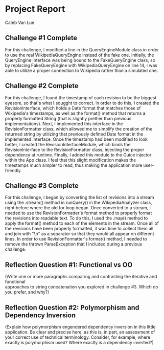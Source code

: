 # Project Report

Caleb Van Lue

## Challenge #1 Complete

For this challenge, I modified a line in the QueryEngineModule class 
in order to use the real WikipediaQueryEngine instead of the fake one.
Initially, the QueryEngine interface was being bound to the FakeQueryEngine
class, so by replacing FakeQueryEngine with WikipediaQueryEngine on line 14, 
I was able to utilize a proper connection to Wikipedia rather than a 
simulated one.


## Challenge #2 Complete

For this challenge, I found the timestamp of each revision to be the
biggest eyesore, so that's what I sougght to correct. In order to do this,
I created the RevisionInterface, which holds a Date format that matches those
of Wikipedia's timestamps, as well as the format() method that returns a 
properly formatted String (that is slightly prettier than previous
implementations). Next, I implemented this interface in the RevisionFormatter
class, which allowed me to simplify the creation of the returned string by
utilizing that previously defined Date format in the implemented interface.
Once the timestamp had been modified to look better, I created the 
RevisionInterfaceModule, which binds the RevisionInterface to the 
RevisionFormatter class, injecting the proper dependency at runtime. 
Finally, I added this module to the Guice injector within the App class. 
I feel that this slight modification makes the timestamps much simpler to
read, thus making the application more user-friendly.


## Challenge #3 Complete

For this challenge, I began by converting the list of revisions into a stream
using the .stream() method in runQuery() in the WikipediaAnalyzer class, right
before where the old for loop began. Once converted to a stream, I needed to 
use the RevisionFormatter's format method to properly format the revisions into 
readable text. To do this, I used the .map() method to apply the format() method
to each of the elements in the stream. Once all of the revisions have been properly
formatted, it was time to collect them all and join with "\n" as a separator so that
they would all appear on different lines. In order to use RevisionFormatter's format() 
method, I needed to remove the thrown ParseException that I included during a previous 
challenge. 


## Reflection Question #1: Functional vs OO

(Write one or more paragraphs comparing and contrasting the iterative and functional  
approaches to string concatenation you explored in challenge #3. Which do you
prefer, and why?)

## Reflection Question #2: Polymorphism and Dependency Inversion

(Explain how polymorphism engendered dependency inversion in this little
application. Be clear and precise here, as this is, in part, an assessment of
your correct use of technical terminology.
Consider, for example, where exactly is polymorphism used?
Where exactly is a dependency inverted?)

